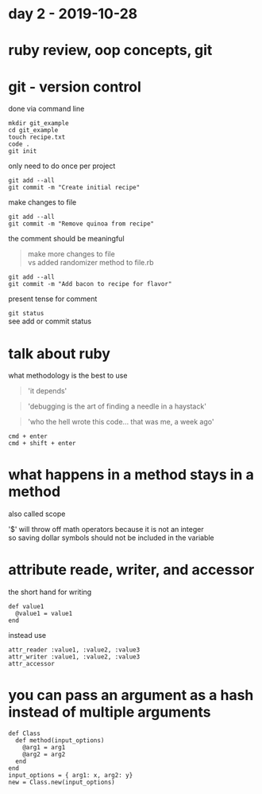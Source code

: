 # day 2 - 2019-10-28

# ruby review, oop concepts, git

# git - version control
done via command line

```
mkdir git_example  
cd git_example  
touch recipe.txt  
code .  
git init  
```
only need to do once per project  
```
git add --all  
git commit -m "Create initial recipe"  
```
make changes to file  
```
git add --all  
git commit -m "Remove quinoa from recipe"  
```  
the comment should be meaningful  
> make more changes to file  
vs
> added randomizer method to file.rb

```
git add --all  
git commit -m "Add bacon to recipe for flavor"  
```
present tense for comment  

`git status`  
see add or commit status  

# talk about ruby
what methodology is the best to use  
> 'it depends'  

> 'debugging is the art of finding a needle in a haystack'

> 'who the hell wrote this code... that was me, a week ago'

```
cmd + enter  
cmd + shift + enter
```

# what happens in a method stays in a method  
also called scope

'$' will throw off math operators because it is not an integer  
so saving dollar symbols should not be included in the variable  

# attribute reade, writer, and accessor
the short hand for writing
```
def value1  
  @value1 = value1  
end  
```
instead use  
```
attr_reader :value1, :value2, :value3  
attr_writer :value1, :value2, :value3  
attr_accessor
```

# you can pass an argument as a hash instead of multiple arguments
```
def Class  
  def method(input_options)  
    @arg1 = arg1  
    @arg2 = arg2  
  end  
end  
input_options = { arg1: x, arg2: y}  
new = Class.new(input_options)  
```